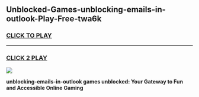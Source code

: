 
## Unblocked-Games-unblocking-emails-in-outlook-Play-Free-twa6k
<h3>
<a href="https://premium76.site?title=unblocking-emails-in-outlook&ref=23A">CLICK TO PLAY</a></h3>
<hr>

<h3>
<a href="https://premium76.site?title=unblocking-emails-in-outlook&ref=23A">CLICK 2 PLAY</a>
  
</h3>

<a href="https://premium76.site?title=unblocking-emails-in-outlook&ref=23A"><img src="https://clearcache.store/games.png"></a>


**unblocking-emails-in-outlook games unblocked: Your Gateway to Fun and Accessible Online Gaming**
